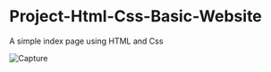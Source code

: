 # Project-Html-Css-Basic-Website
A simple index page using HTML and Css

![Capture](https://user-images.githubusercontent.com/48295407/153718835-89467884-f504-4245-8152-aebc65dba243.PNG)
